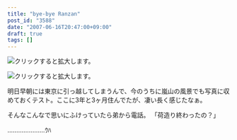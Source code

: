 ```yaml
---
title: "bye-bye Ranzan"
post_id: "3588"
date: "2007-06-16T20:47:00+09:00"
draft: true
tags: []
---
```



![クリックすると拡大します。](https://danmaq.com/image/mixi/2007/467856360_113_s.jpg)

![クリックすると拡大します。](https://danmaq.com/image/mixi/2007/467856360_97_s.jpg)

明日早朝には東京に引っ越してしまうんで、今のうちに嵐山の風景でも写真に収めておくテスト。ここに3年と3ヶ月住んでたが、凄い長く感じたなぁ。

そんなこんなで思いにふけっていたら弟から電話。
「荷造り終わったの？」

…………………ｳﾊ
